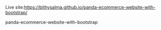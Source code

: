 Live site:https://bithysalma.github.io/panda-ecommerce-website-with-bootstrap/

panda-ecommerce-website-with-bootstrap
